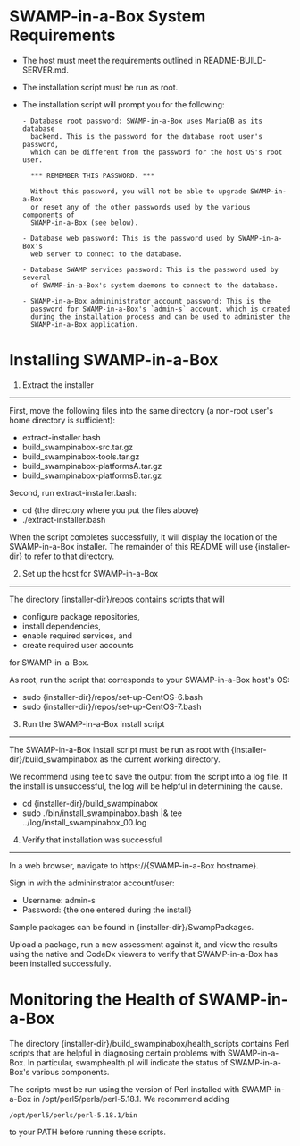 SWAMP-in-a-Box System Requirements
==================================

- The host must meet the requirements outlined in README-BUILD-SERVER.md.

- The installation script must be run as root.

- The installation script will prompt you for the following:

      - Database root password: SWAMP-in-a-Box uses MariaDB as its database
        backend. This is the password for the database root user's password,
        which can be different from the password for the host OS's root user.

        *** REMEMBER THIS PASSWORD. ***

        Without this password, you will not be able to upgrade SWAMP-in-a-Box
        or reset any of the other passwords used by the various components of
        SWAMP-in-a-Box (see below).

      - Database web password: This is the password used by SWAMP-in-a-Box's
        web server to connect to the database.

      - Database SWAMP services password: This is the password used by several
        of SWAMP-in-a-Box's system daemons to connect to the database.

      - SWAMP-in-a-Box admininistrator account password: This is the
        password for SWAMP-in-a-Box's `admin-s` account, which is created
        during the installation process and can be used to administer the
        SWAMP-in-a-Box application.


Installing SWAMP-in-a-Box
=========================

1. Extract the installer
------------------------

First, move the following files into the same directory (a non-root user's
home directory is sufficient):

  - extract-installer.bash
  - build_swampinabox-src.tar.gz
  - build_swampinabox-tools.tar.gz
  - build_swampinabox-platformsA.tar.gz
  - build_swampinabox-platformsB.tar.gz

Second, run extract-installer.bash:

  - cd {the directory where you put the files above}
  - ./extract-installer.bash

When the script completes successfully, it will display the location of the
SWAMP-in-a-Box installer.  The remainder of this README will use
{installer-dir} to refer to that directory.


2. Set up the host for SWAMP-in-a-Box
-------------------------------------

The directory {installer-dir}/repos contains scripts that will

  - configure package repositories,
  - install dependencies,
  - enable required services, and
  - create required user accounts

for SWAMP-in-a-Box.

As root, run the script that corresponds to your SWAMP-in-a-Box host's OS:

  - sudo {installer-dir}/repos/set-up-CentOS-6.bash
  - sudo {installer-dir}/repos/set-up-CentOS-7.bash


3. Run the SWAMP-in-a-Box install script
----------------------------------------

The SWAMP-in-a-Box install script must be run as root with
{installer-dir}/build_swampinabox as the current working directory.

We recommend using tee to save the output from the script into a log file.
If the install is unsuccessful, the log will be helpful in determining the
cause.

  - cd {installer-dir}/build_swampinabox
  - sudo ./bin/install_swampinabox.bash |& tee ../log/install_swampinabox_00.log


4. Verify that installation was successful
------------------------------------------

In a web browser, navigate to https://{SWAMP-in-a-Box hostname}.

Sign in with the admininstrator account/user:

  - Username: admin-s
  - Password: {the one entered during the install}

Sample packages can be found in {installer-dir}/SwampPackages.

Upload a package, run a new assessment against it, and view the results
using the native and CodeDx viewers to verify that SWAMP-in-a-Box has been
installed successfully.


Monitoring the Health of SWAMP-in-a-Box
=======================================

The directory {installer-dir}/build_swampinabox/health_scripts contains Perl
scripts that are helpful in diagnosing certain problems with SWAMP-in-a-Box.
In particular, swamphealth.pl will indicate the status of SWAMP-in-a-Box's
various components.

The scripts must be run using the version of Perl installed with
SWAMP-in-a-Box in /opt/perl5/perls/perl-5.18.1. We recommend adding

    /opt/perl5/perls/perl-5.18.1/bin

to your PATH before running these scripts.
